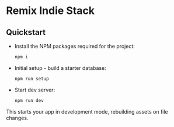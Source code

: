 # Remix Indie Stack

## Quickstart

- Install the NPM packages required for the project:

  ```sh
  npm i
  ```

- Initial setup - build a starter database:

  ```sh
  npm run setup
  ```

- Start dev server:

  ```sh
  npm run dev
  ```

This starts your app in development mode, rebuilding assets on file changes.
